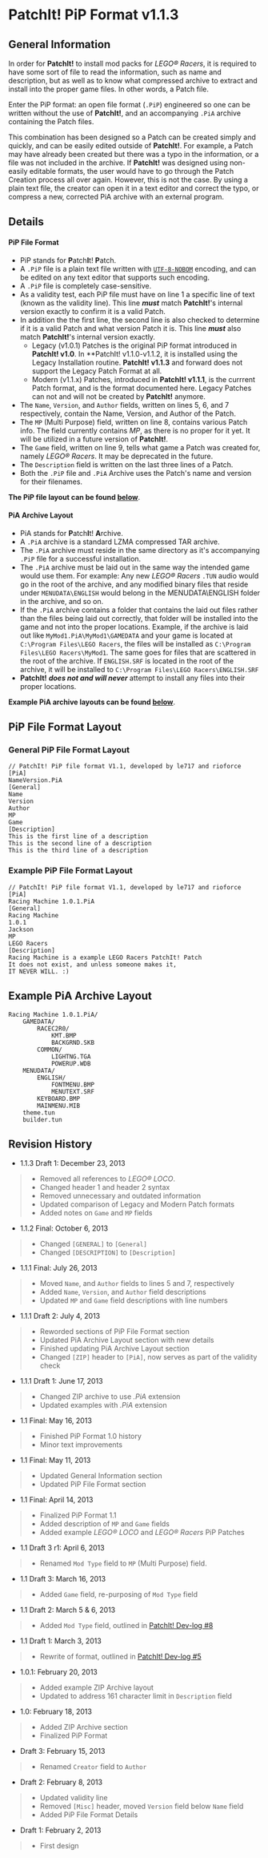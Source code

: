 # PatchIt! PiP Format v1.1.3 #

## General Information ##

In order for **PatchIt!** to install mod packs for _LEGO® Racers_, it is required to have some sort of file to read the
information, such as name and description, but as well as to know what compressed archive to extract and install into the proper game files.
In other words, a Patch file.

Enter the PiP format: an open file format (`.PiP`) engineered so one can be written without the use of **PatchIt!**, and an accompanying `.PiA` archive containing the
Patch files.

This combination has been designed so a Patch can be created simply and quickly, and can be easily edited outside of **PatchIt!**.
For example, a Patch may have already been created but there was a typo in the information, or a file was not included in the archive.
If **PatchIt!** was designed using non-easily editable formats, the user would have to go through the Patch Creation process all over again.
However, this is not the case. By using a plain text file, the creator can open it in a text editor and correct the typo,
or compress a new, corrected PiA archive with an external program.

## Details ##

#### PiP File Format ####

* PiP stands for <strong>P</strong>atch<strong>I</strong>t! <strong>P</strong>atch.
* A `.PiP` file is a plain text file written with [`UTF-8-NOBOM`](http://en.wikipedia.org/wiki/UTF-8#Byte_order_mark) encoding, and can be edited on any text
editor that supports such encoding.
* A `.PiP` file is completely case-sensitive.
* As a validity test, each PiP file must have on line 1 a specific line of text (known as the validity line).
This line _**must**_ match **PatchIt!**'s internal version exactly to confirm it is a valid Patch.
* In addition the the first line, the second line is also checked to determine if it is a valid Patch and what version Patch it is.
This line _**must**_ also match **PatchIt!**'s internal version exactly.
    * Legacy (v1.0.1) Patches is the original PiP format introduced in **PatchIt! v1.0**.  In **PatchIt! v1.1.0-v1.1.2, it is installed using the Legacy Installation routine. **PatchIt! v1.1.3** and forward does not support the Legacy Patch Format at all.
    * Modern (v1.1.x) Patches, introduced in **PatchIt! v1.1.1**, is the currrent Patch format, and is the format documented here.
Legacy Patches can not and will not be created by **PatchIt!** anymore.
* The `Name`, `Version`, and `Author` fields, written on lines 5, 6, and 7 respectively, contain the Name, Version, and Author of the Patch.
* The `MP` (Multi Purpose) field, written on line 8, contains various Patch info. The field currently contains _MP_, as there is no proper for it yet. It will be utilized in a future version of **PatchIt!**.
* The `Game` field, written on line 9, tells what game a Patch was created for, namely _LEGO® Racers_. It may be deprecated in the future.
* The `Description` field is written on the last three lines of a Patch.
* Both the `.PiP` file and `.PiA` Archive uses the Patch's name and version for their filenames.

**The PiP file layout can be found [below](#pip-file-format-layout)**.

#### PiA Archive Layout ####

* PiA stands for <strong>P</strong>atch<strong>I</strong>t! <strong>A</strong>rchive.
* A `.PiA` archive is a standard LZMA compressed TAR archive.
* The `.PiA` archive must reside in the same directory as it's accompanying `.PiP` file for a successful installation.
* The `.PiA` archive must be laid out in the same way the intended game would use them. For example:
Any new _LEGO® Racers_ `.TUN` audio would go in the root of the archive, and any modified binary files that reside under `MENUDATA\ENGLISH` would belong in the
MENUDATA\ENGLISH folder in the archive, and so on.
* If the `.PiA` archive contains a folder that contains the laid out files rather than the files being laid out correctly, that folder will be installed into
the game and not into the proper locations. Example, if the archive is laid out like `MyMod1.PiA\MyMod1\GAMEDATA` and your game is located at
`C:\Program Files\LEGO Racers`, the files will be installed as `C:\Program Files\LEGO Racers\MyMod1`.
The same goes for files that are scattered in the root of the archive. If `ENGLISH.SRF` is located in the root of the archive, it will be installed to
`C:\Program Files\LEGO Racers\ENGLISH.SRF`
* **PatchIt!**  _**does not and will never**_ attempt to install any files into their proper locations.

**Example PiA archive layouts can be found [below](#example-pia-archive-layout)**.

## PiP File Format Layout ##

### General PiP File Format Layout ###

```
// PatchIt! PiP file format V1.1, developed by le717 and rioforce
[PiA]
NameVersion.PiA
[General]
Name
Version
Author
MP
Game
[Description]
This is the first line of a description
This is the second line of a description
This is the third line of a description
```

### Example PiP File Format Layout ###

```
// PatchIt! PiP file format V1.1, developed by le717 and rioforce
[PiA]
Racing Machine 1.0.1.PiA
[General]
Racing Machine
1.0.1
Jackson
MP
LEGO Racers
[Description]
Racing Machine is a example LEGO Racers PatchIt! Patch
It does not exist, and unless someone makes it,
IT NEVER WILL. :)
```

## Example PiA Archive Layout ##

```
Racing Machine 1.0.1.PiA/
    GAMEDATA/
        RACEC2R0/
            KMT.BMP
            BACKGRND.SKB
        COMMON/
            LIGHTNG.TGA
            POWERUP.WDB
    MENUDATA/
        ENGLISH/
            FONTMENU.BMP
            MENUTEXT.SRF
        KEYBOARD.BMP
        MAINMENU.MIB
    theme.tun
    builder.tun
```

## Revision History ##

* 1.1.3 Draft 1: December 23, 2013

> * Removed all references to _LEGO® LOCO_.
> * Changed header 1 and  header 2 syntax
> * Removed unnecessary and outdated information
>  * Updated comparison of Legacy and Modern Patch formats
>  * Added notes on `Game` and `MP` fields

* 1.1.2 Final: October 6, 2013

> * Changed `[GENERAL]` to `[General]`
> * Changed `[DESCRIPTION]` to `[Description]`

* 1.1.1 Final: July 26, 2013

> * Moved `Name`, and `Author` fields to lines 5 and 7, respectively
> * Added `Name`, `Version`, and `Author` field descriptions
> * Updated `MP` and `Game` field descriptions with line numbers

* 1.1.1 Draft 2: July 4, 2013

> * Reworded sections of PiP File Format section
> * Updated PiA Archive Layout section with new details
> * Finished updating PiA Archive Layout section
> * Changed `[ZIP]` header to `[PiA]`, now serves as part of the validity check

* 1.1.1 Draft 1: June 17, 2013

> * Changed ZIP archive to use _.PiA_ extension
> * Updated examples with _.PiA_ extension

* 1.1 Final: May 16, 2013

> * Finished PiP Format 1.0 history
> * Minor text improvements

* 1.1 Final: May 11, 2013

> * Updated General Information section
> * Updated PiP File Format section

* 1.1 Final: April 14, 2013

> * Finalized PiP Format 1.1
> * Added description of `MP` and `Game` fields
> * Added example _LEGO® LOCO_ and _LEGO® Racers_ PiP Patches

* 1.1 Draft 3 r1: April 6, 2013

> * Renamed `Mod Type` field to `MP` (Multi Purpose) field.

* 1.1 Draft 3: March 16, 2013

> * Added `Game` field, re-purposing of `Mod Type` field

* 1.1 Draft 2: March 5 & 6, 2013

> * Added `Mod Type` field, outlined in [PatchIt! Dev-log #8](http://wp.me/p1V5ge-JN)

* 1.1 Draft 1: March 3, 2013

> * Rewrite of format, outlined in [PatchIt! Dev-log #5](http://wp.me/p1V5ge-yl)

* 1.0.1: February 20, 2013

> * Added example ZIP Archive layout
> * Updated to address 161 character limit in `Description` field

* 1.0: February 18, 2013

> * Added ZIP Archive section
> * Finalized PiP Format

* Draft 3: February 15, 2013

> * Renamed `Creator` field to `Author`

* Draft 2: February 8, 2013

> * Updated validity line
> * Removed `[Misc]` header, moved `Version` field below `Name` field
> * Added PiP File Format Details

* Draft 1: February 2, 2013

> * First design
